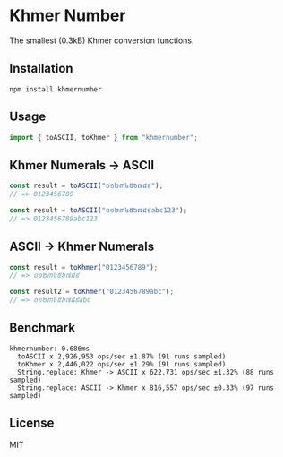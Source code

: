 # Khmer Number

The smallest (0.3kB) Khmer conversion functions.

## Installation

```shell
npm install khmernumber
```

## Usage

```js
import { toASCII, toKhmer } from "khmernumber";
```

## Khmer Numerals -> ASCII

```js
const result = toASCII("០១២៣៤៥៦៧៨៩");
// => 0123456789

const result = toASCII("០១២៣៤៥៦៧៨៩abc123");
// => 0123456789abc123
```

## ASCII -> Khmer Numerals

```js
const result = toKhmer("0123456789");
// => ០១២៣៤៥៦៧៨៩

const result2 = toKhmer("0123456789abc");
// => ០១២៣៤៥៦៧៨៩abc
```


## Benchmark

```
khmernumber: 0.686ms
  toASCII x 2,926,953 ops/sec ±1.87% (91 runs sampled)
  toKhmer x 2,446,022 ops/sec ±1.29% (91 runs sampled)
  String.replace: Khmer -> ASCII x 622,731 ops/sec ±1.32% (88 runs sampled)
  String.replace: ASCII -> Khmer x 816,557 ops/sec ±0.33% (97 runs sampled)
```

## License

MIT
